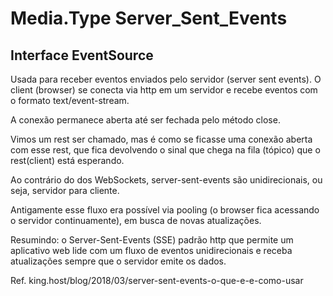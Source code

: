 # Media.Type Server_Sent_Events

## Interface EventSource

Usada para receber eventos enviados pelo servidor (server sent events).
O client (browser) se conecta via http em um servidor e recebe eventos com o formato
text/event-stream.

A conexão permanece aberta até ser fechada pelo método close.

Vimos um rest ser chamado, mas é como se ficasse uma conexão aberta com esse rest,
que fica devolvendo o sinal que chega na fila (tópico) que o rest(client) está esperando.

Ao contrário do dos WebSockets, server-sent-events são unidirecionais, ou seja, servidor para
cliente.

Antigamente esse fluxo era possível via pooling (o browser fica acessando o servidor continuamente),
em busca de novas atualizações.

Resumindo: o Server-Sent-Events (SSE) padrão http que permite um aplicativo web lide com um fluxo
de eventos unidirecionais e receba atualizações sempre que o servidor emite os dados.

Ref. king.host/blog/2018/03/server-sent-events-o-que-e-e-como-usar
